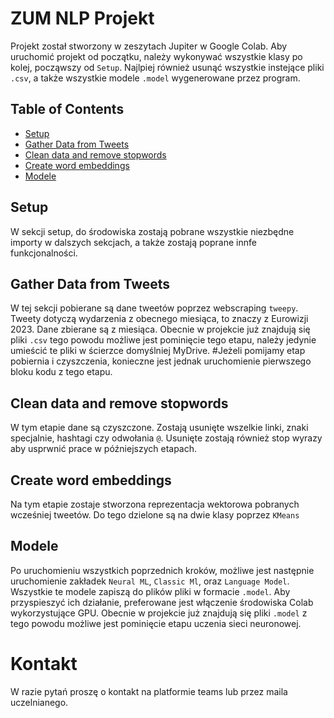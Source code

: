# ZUM NLP Projekt

Projekt został stworzony w zeszytach Jupiter w Google Colab. Aby uruchomić projekt od początku, należy wykonywać wszystkie klasy po kolej, począwszy od `Setup`. Najlpiej również usunąć wszystkie instejące pliki `.csv`, a także wszystkie modele `.model` wygenerowane przez program.

## Table of Contents
- [Setup](#setup)
- [Gather Data from Tweets](#gather_data_from_tweets)
- [Clean data and remove stopwords](#clean_data_and_remove_stopwords)
- [Create word embeddings](#create_word_embeddings)
- [Modele](#modele)

## Setup

W sekcji setup, do środowiska zostają pobrane wszystkie niezbędne importy w dalszych sekcjach, a także zostają poprane innfe funkcjonalności.

## Gather Data from Tweets

W tej sekcji pobierane są dane tweetów poprzez webscraping `tweepy`. Tweety dotyczą wydarzenia z obecnego miesiąca, to znaczy z Eurowizji 2023. Dane zbierane są z miesiąca. Obecnie w projekcie już znajdują się pliki `.csv` tego powodu możliwe jest pominięcie tego etapu, należy jedynie umieścić te pliki w ścierzce domyślniej MyDrive. 
#Jeżeli pomijamy etap pobiernia i czyszczenia, konieczne jest jednak uruchomienie pierwszego bloku kodu z tego etapu.

## Clean data and remove stopwords

W tym etapie dane są czyszczone. Zostają usunięte wszelkie linki, znaki specjalnie, hashtagi czy odwołania `@`. Usunięte zostają również stop wyrazy aby usprwnić prace w późniejszych etapach.

## Create word embeddings

Na tym etapie zostaje stworzona reprezentacja wektorowa pobranych wcześniej tweetów. Do tego dzielone są na dwie klasy poprzez `KMeans`

## Modele

Po uruchomieniu wszystkich poprzednich kroków, możliwe jest następnie uruchomienie zakładek `Neural ML`, `Classic Ml`, oraz `Language Model`. Wszystkie te modele zapiszą do plików pliki w formacie `.model`. Aby przyspieszyć ich działanie, preferowane jest włączenie środowiska Colab wykorzystujące GPU. Obecnie w projekcie już znajdują się pliki `.model` z tego powodu możliwe jest pominięcie etapu uczenia sieci neuronowej. 

# Kontakt
W razie pytań proszę o kontakt na platformie teams lub przez maila uczelnianego.
